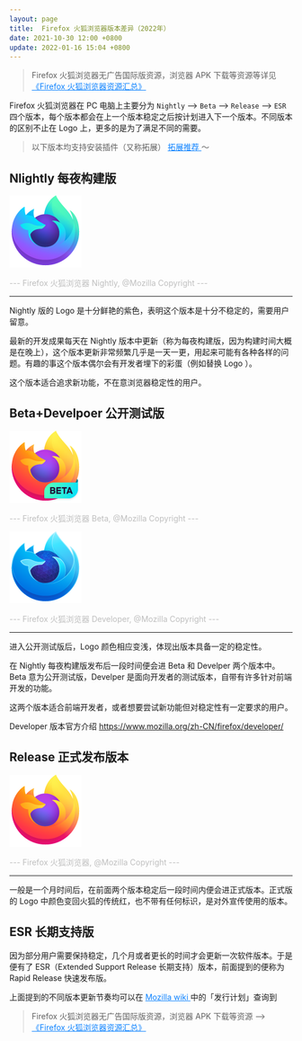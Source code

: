 ```yaml
---
layout: page
title:  Firefox 火狐浏览器版本差异（2022年）
date: 2021-10-30 12:00 +0800
update: 2022-01-16 15:04 +0800
---
```


> Firefox 火狐浏览器无广告国际版资源，浏览器 APK 下载等资源等详见 <a href="/special/firefox/resource/" style="color: #0c82ff;" target="_blank" >《Firefox 火狐浏览器资源汇总》</a>

Firefox 火狐浏览器在 PC 电脑上主要分为 ```Nightly``` --> ```Beta``` --> ```Release``` --> ```ESR``` 四个版本，每个版本都会在上一个版本稳定之后按计划进入下一个版本。不同版本的区别不止在 Logo 上，更多的是为了满足不同的需要。

> 以下版本均支持安装插件（又称拓展） <a href="/special/firefox/addons/" style="color: #0c82ff;" target="_blank"> 拓展推荐 </a> ～

## Nlightly 每夜构建版

![](/img/special/firefox/Fx-Browser-Nightly-icon-fullColor-128.png "Firefox 火狐浏览器 Nightly")

<font color="#bfbfbf">--- Firefox 火狐浏览器 Nightly, @Mozilla Copyright --- </font>

 ---

Nightly 版的 Logo 是十分鲜艳的紫色，表明这个版本是十分不稳定的，需要用户留意。

最新的开发成果每天在 Nightly 版本中更新（称为每夜构建版，因为构建时间大概是在晚上），这个版本更新非常频繁几乎是一天一更，用起来可能有各种各样的问题。有趣的事这个版本偶尔会有开发者埋下的彩蛋（例如替换 Logo ）。

这个版本适合追求新功能，不在意浏览器稳定性的用户。

## Beta+Develpoer 公开测试版

![](/img/special/firefox/Fx-Browser-Beta-icon-fullColor-128.png "Firefox 火狐浏览器 Beta")

<font color="#bfbfbf">--- Firefox 火狐浏览器 Beta, @Mozilla Copyright --- </font>

![](/img/special/firefox/Fx-Browser-Developer-icon-fullColor-128.png "Firefox 火狐浏览器 Developer")

<font color="#bfbfbf">--- Firefox 火狐浏览器 Developer, @Mozilla Copyright --- </font>

 ---

进入公开测试版后，Logo 颜色相应变浅，体现出版本具备一定的稳定性。

在 Nightly 每夜构建版发布后一段时间便会进 Beta 和 Develper 两个版本中。Beta 意为公开测试版，Develper 是面向开发者的测试版本，自带有许多针对前端开发的功能。

这两个版本适合前端开发者，或者想要尝试新功能但对稳定性有一定要求的用户。

Developer 版本官方介绍 <a href="https://www.mozilla.org/zh-CN/firefox/developer/" rel="nofollow" style="color: #0c82ff;"> https://www.mozilla.org/zh-CN/firefox/developer/ </a>

## Release 正式发布版本

![](/img/special/firefox/Fx-Browser-icon-fullColor-128.png "Firefox 火狐浏览器")

<font color="#bfbfbf">--- Firefox 火狐浏览器, @Mozilla Copyright --- </font>

 ---

一般是一个月时间后，在前面两个版本稳定后一段时间内便会进正式版本。正式版的 Logo 中颜色变回火狐的传统红，也不带有任何标识，是对外宣传使用的版本。

## ESR 长期支持版

因为部分用户需要保持稳定，几个月或者更长的时间才会更新一次软件版本。于是便有了 ESR（Extended Support Release 长期支持）版本，前面提到的便称为 Rapid Release 快速发布版。 


上面提到的不同版本更新节奏均可以在 <a href="https://wiki.mozilla.org/Release_Management/Calendar" rel="nofollow" style="color: #0c82ff;"> Mozilla wiki </a> 中的「发行计划」查询到

> Firefox 火狐浏览器无广告国际版资源，浏览器 APK 下载等资源 --> <a href="/special/firefox/resource/" style="color: #0c82ff;" target="_blank" >《Firefox 火狐浏览器资源汇总》</a>
